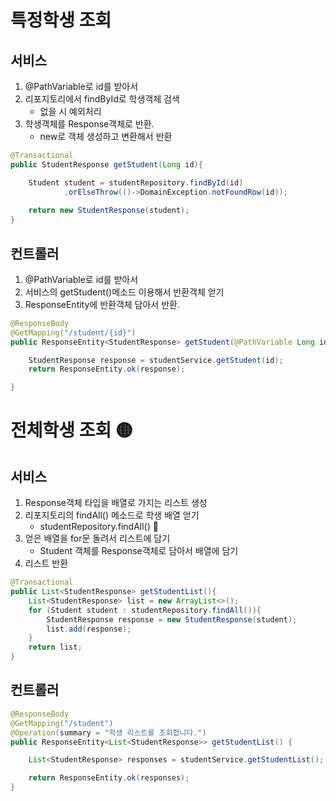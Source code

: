 # 특정학생 조회

## 서비스
1. @PathVariable로 id를 받아서
2. 리포지토리에서 findById로 학생객체 검색
    - 없을 시 예외처리
3. 학생객체를 Response객체로 반환. 
    - new로 객체 생성하고 변환해서 반환
```java
@Transactional
public StudentResponse getStudent(Long id){

    Student student = studentRepository.findById(id)
            .orElseThrow(()->DomainException.notFoundRow(id));
    
    return new StudentResponse(student);
}
```
## 컨트롤러
1. @PathVariable로 id를 받아서
2. 서비스의 getStudent()메소드 이용해서 반환객체 얻기
3. ResponseEntity에 반환객체 담아서 반환.
```java
@ResponseBody
@GetMapping("/student/{id}")
public ResponseEntity<StudentResponse> getStudent(@PathVariable Long id){

    StudentResponse response = studentService.getStudent(id);
    return ResponseEntity.ok(response);

}
```

# 전체학생 조회 🟡
## 서비스
1. Response객체 타입을 배열로 가지는 리스트 생성
2. 리포지토리의 findAll() 메소드로 학생 배열 얻기
    - studentRepository.findAll() 🧩
3. 얻은 배열을 for문 돌려서 리스트에 담기
    - Student 객체를 Response객체로 담아서 배열에 담기
4. 리스트 반환
```java
@Transactional
public List<StudentResponse> getStudentList(){
    List<StudentResponse> list = new ArrayList<>();
    for (Student student : studentRepository.findAll()){
        StudentResponse response = new StudentResponse(student);
        list.add(response);
    }
    return list;
}
```

## 컨트롤러
```java
@ResponseBody
@GetMapping("/student")
@Operation(summary = "학생 리스트를 조회합니다.")
public ResponseEntity<List<StudentResponse>> getStudentList() {

    List<StudentResponse> responses = studentService.getStudentList();

    return ResponseEntity.ok(responses);
}
```